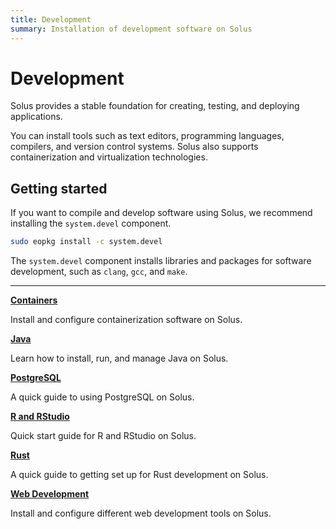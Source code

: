 ```yaml
---
title: Development
summary: Installation of development software on Solus
---
```


# Development

Solus provides a stable foundation for creating, testing, and deploying applications.

You can install tools such as text editors, programming languages, compilers, and version control systems. Solus also supports containerization and virtualization technologies.

## Getting started

If you want to compile and develop software using Solus, we recommend installing the `system.devel` component.

```bash
sudo eopkg install -c system.devel
```

The `system.devel` component installs libraries and packages for software development, such as `clang`, `gcc`, and `make`.

---

[**Containers**](containers)

Install and configure containerization software on Solus.

[**Java**](java)

Learn how to install, run, and manage Java on Solus.

[**PostgreSQL**](postgresql)

A quick guide to using PostgreSQL on Solus.

[**R and RStudio**](r-and-rstudio)

Quick start guide for R and RStudio on Solus.

[**Rust**](rust)

A quick guide to getting set up for Rust development on Solus.

[**Web Development**](web)

Install and configure different web development tools on Solus.
